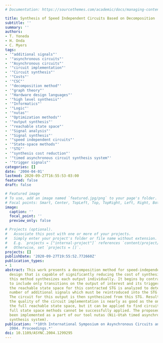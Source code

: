 ```yaml
---
# Documentation: https://sourcethemes.com/academic/docs/managing-content/

title: Synthesis of Speed Independent Circuits Based on Decomposition
subtitle: ''
summary: ''
authors:
- T. Yoneda
- H. Onda
- C. Myers
tags:
- '"additional signals"'
- '"asynchronous circuits"'
- '"Asynchronous circuits"'
- '"circuit implementation"'
- '"Circuit synthesis"'
- '"Costs"'
- '"CSC"'
- '"decomposition method"'
- '"graph theory"'
- '"Hardware design languages"'
- '"high level synthesis"'
- '"Informatics"'
- '"Logic"'
- '"nutas"'
- '"Optimization methods"'
- '"output synthesis"'
- '"reachable state space"'
- '"Signal analysis"'
- '"Signal synthesis"'
- '"speed independent circuits"'
- '"State-space methods"'
- '"STG"'
- '"synthesis cost reduction"'
- '"timed asynchronous circuit synthesis system"'
- '"trigger signals"'
categories: []
date: '2004-04-01'
lastmod: 2020-09-27T16:55:53-03:00
featured: false
draft: false

# Featured image
# To use, add an image named `featured.jpg/png` to your page's folder.
# Focal points: Smart, Center, TopLeft, Top, TopRight, Left, Right, BottomLeft, Bottom, BottomRight.
image:
  caption: ''
  focal_point: ''
  preview_only: false

# Projects (optional).
#   Associate this post with one or more of your projects.
#   Simply enter your project's folder or file name without extension.
#   E.g. `projects = ["internal-project"]` references `content/project/deep-learning/index.md`.
#   Otherwise, set `projects = []`.
projects: []
publishDate: '2020-09-27T19:55:52.772660Z'
publication_types:
- 1
abstract: This work presents a decomposition method for speed-independent circuit
  design that is capable of significantly reducing the cost of synthesis. In particular,
  this method synthesizes each output individually. It begins by contracting the STG
  to include only transitions on the output of interest and its trigger signals. Next,
  the reachable state space for this contracted STG is analyzed to determine a minimal
  number of additional signals which must be reintroduced into the STG to obtain CSC.
  The circuit for this output is then synthesized from this STG. Results show that
  the quality of the circuit implementation is nearly as good as the one found from
  the full reachable state space, but it can be applied to find circuits for which
  full state space methods cannot be successfully applied. The proposed method has
  been implemented as a part of our tool nutas (Nii-Utah timed asynchronous circuit
  synthesis system).
publication: '*10th International Symposium on Asynchronous Circuits and Systems,
  2004. Proceedings.*'
doi: 10.1109/ASYNC.2004.1299295
---
```

